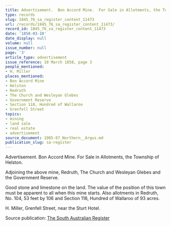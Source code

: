 ```yaml
---
title: Advertisement.  Bon Accord Mine.  For Sale in Allotments, the Township of Helston.
type: records
slug: 1845_76_sa_register_content_11473
url: /records/1845_76_sa_register_content_11473/
record_id: 1845_76_sa_register_content_11473
date: '1858-03-10'
date_display: null
volume: null
issue_number: null
page: '3'
article_type: advertisement
issue_reference: 10 March 1858, page 3
people_mentioned:
- H. Miller
places_mentioned:
- Bon Accord Mine
- Helston
- Redruth
- The Church and Wesleyan Glebes
- Government Reserve
- Section 118, Hundred of Wallaroo
- Grenfell Street
topics:
- mining
- land sale
- real estate
- advertisement
source_document: 1985-87_Northern__Argus.md
publication_slug: sa-register
---
```


Advertisement.  Bon Accord Mine.  For Sale in Allotments, the Township of Helston.

Adjoining the above mine, Redruth, The Church and Wesleyan Glebes and the Government Reserve.

Good stone and limestone on the land.  The value of the position of this town must be apparent to all when this mine starts.  Also allotments in Redruth, No. 104, 53 feet by 106 and Section 118, Hundred of Wallaroo of 93 acres.

H. Miller, Grenfell Street, near the Sturt Hotel.

Source publication: [The South Australian Register](/publications/sa-register/)

